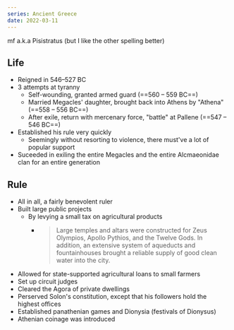 ```yaml
---
series: Ancient Greece
date: 2022-03-11
---
```

mf a.k.a Pisistratus (but I like the other spelling better)

## Life
- Reigned in 546–527 BC
- 3 attempts at tyranny
	- Self-wounding, granted armed guard (==560 – 559 BC==)
	- Married Megacles' daughter, brought back into Athens by "Athena" (==558 – 556 BC==)
	- After exile, return with mercenary force, "battle" at Pallene (==547 – 546 BC==)
- Established his rule very quickly
	- Seemingly without resorting to violence, there must've a lot of popular support
- Suceeded in exiling the entire Megacles and the entire Alcmaeonidae clan for an entire generation
## Rule
- All in all, a fairly benevolent ruler
- Built large public projects
	- By levying a small tax on agricultural products
		- > Large temples and altars were constructed for Zeus Olympios, Apollo Pythios, and the Twelve Gods. In addition, an extensive system of aqueducts and fountainhouses brought a reliable supply of good clean water into the city.
- Allowed for state-supported agricultural loans to small farmers
- Set up circuit judges
- Cleared the Agora of private dwellings
- Perserved Solon's constitution, except that his followers hold the highest offices
- Established panathenian games and Dionysia (festivals of Dionysus)
- Athenian coinage was introduced